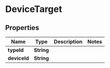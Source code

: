 
# DeviceTarget

## Properties
Name | Type | Description | Notes
------------ | ------------- | ------------- | -------------
**typeId** | **String** |  | 
**deviceId** | **String** |  | 



